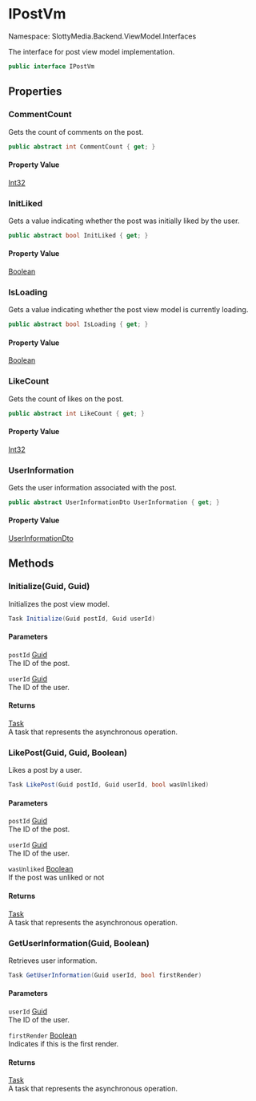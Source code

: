 # IPostVm

Namespace: SlottyMedia.Backend.ViewModel.Interfaces

The interface for post view model implementation.

```csharp
public interface IPostVm
```

## Properties

### **CommentCount**

Gets the count of comments on the post.

```csharp
public abstract int CommentCount { get; }
```

#### Property Value

[Int32](https://docs.microsoft.com/en-us/dotnet/api/system.int32)<br>

### **InitLiked**

Gets a value indicating whether the post was initially liked by the user.

```csharp
public abstract bool InitLiked { get; }
```

#### Property Value

[Boolean](https://docs.microsoft.com/en-us/dotnet/api/system.boolean)<br>

### **IsLoading**

Gets a value indicating whether the post view model is currently loading.

```csharp
public abstract bool IsLoading { get; }
```

#### Property Value

[Boolean](https://docs.microsoft.com/en-us/dotnet/api/system.boolean)<br>

### **LikeCount**

Gets the count of likes on the post.

```csharp
public abstract int LikeCount { get; }
```

#### Property Value

[Int32](https://docs.microsoft.com/en-us/dotnet/api/system.int32)<br>

### **UserInformation**

Gets the user information associated with the post.

```csharp
public abstract UserInformationDto UserInformation { get; }
```

#### Property Value

[UserInformationDto](./slottymedia.backend.dtos.userinformationdto.md)<br>

## Methods

### **Initialize(Guid, Guid)**

Initializes the post view model.

```csharp
Task Initialize(Guid postId, Guid userId)
```

#### Parameters

`postId` [Guid](https://docs.microsoft.com/en-us/dotnet/api/system.guid)<br>
The ID of the post.

`userId` [Guid](https://docs.microsoft.com/en-us/dotnet/api/system.guid)<br>
The ID of the user.

#### Returns

[Task](https://docs.microsoft.com/en-us/dotnet/api/system.threading.tasks.task)<br>
A task that represents the asynchronous operation.

### **LikePost(Guid, Guid, Boolean)**

Likes a post by a user.

```csharp
Task LikePost(Guid postId, Guid userId, bool wasUnliked)
```

#### Parameters

`postId` [Guid](https://docs.microsoft.com/en-us/dotnet/api/system.guid)<br>
The ID of the post.

`userId` [Guid](https://docs.microsoft.com/en-us/dotnet/api/system.guid)<br>
The ID of the user.

`wasUnliked` [Boolean](https://docs.microsoft.com/en-us/dotnet/api/system.boolean)<br>
If the post was unliked or not

#### Returns

[Task](https://docs.microsoft.com/en-us/dotnet/api/system.threading.tasks.task)<br>
A task that represents the asynchronous operation.

### **GetUserInformation(Guid, Boolean)**

Retrieves user information.

```csharp
Task GetUserInformation(Guid userId, bool firstRender)
```

#### Parameters

`userId` [Guid](https://docs.microsoft.com/en-us/dotnet/api/system.guid)<br>
The ID of the user.

`firstRender` [Boolean](https://docs.microsoft.com/en-us/dotnet/api/system.boolean)<br>
Indicates if this is the first render.

#### Returns

[Task](https://docs.microsoft.com/en-us/dotnet/api/system.threading.tasks.task)<br>
A task that represents the asynchronous operation.
